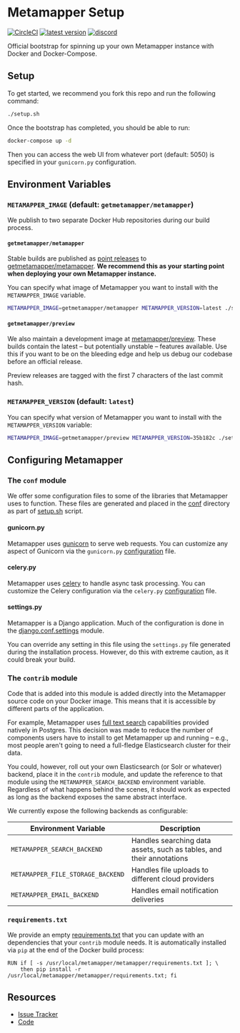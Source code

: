 # Metamapper Setup

[![CircleCI](https://circleci.com/gh/getmetamapper/metamapper-setup.svg?style=shield)](https://circleci.com/gh/getmetamapper/metamapper-setup) [![latest version](https://img.shields.io/docker/v/getmetamapper/metamapper?sort=semver)](https://hub.docker.com/r/getmetamapper/metamapper) [![discord](https://img.shields.io/discord/713821768237973535)](http://discuss.metamapper.io)

Official bootstrap for spinning up your own Metamapper instance with Docker and Docker-Compose.

## Setup

To get started, we recommend you fork this repo and run the following command:

```bash
./setup.sh
```

Once the bootstrap has completed, you should be able to run:

```bash
docker-compose up -d
```

Then you can access the web UI from whatever port (default: 5050) is specified in your `gunicorn.py` configuration.

## Environment Variables

### `METAMAPPER_IMAGE` (default: `getmetamapper/metamapper`)

We publish to two separate Docker Hub repositories during our build process.

#### `getmetamapper/metamapper`

Stable builds are published as [point releases](https://semver.org/) to [getmetamapper/metamapper](https://hub.docker.com/r/getmetamapper/metamapper). **We recommend this as your starting point when deploying your own Metamapper instance.**

You can specify what image of Metamapper you want to install with the `METAMAPPER_IMAGE` variable.

```bash
METAMAPPER_IMAGE=getmetamapper/metamapper METAMAPPER_VERSION=latest ./setup.sh
```

#### `getmetamapper/preview`

We also maintain a development image at [metamapper/preview](https://hub.docker.com/r/metamapper/preview). These builds contain the latest – but potentially unstable – features available. Use this if you want to be on the bleeding edge and help us debug our codebase before an official release.

Preview releases are tagged with the first 7 characters of the last commit hash.

### `METAMAPPER_VERSION` (default: `latest`)

You can specify what version of Metamapper you want to install with the `METAMAPPER_VERSION` variable:

```bash
METAMAPPER_IMAGE=getmetamapper/preview METAMAPPER_VERSION=35b182c ./setup.sh
```

## Configuring Metamapper

### The `conf` module

We offer some configuration files to some of the libraries that Metamapper uses to function. These files are generated and placed in the [conf](metamapper/conf) directory as part of [setup.sh](setup.sh) script.

#### gunicorn.py

Metamapper uses [gunicorn](https://docs.gunicorn.org/en/stable/index.html) to serve web requests. You can customize any aspect of Gunicorn via the `gunicorn.py` [configuration](https://docs.gunicorn.org/en/stable/configure.html) file.

#### celery.py

Metamapper uses [celery](https://docs.celeryproject.org/en/stable/index.html) to handle async task processing. You can customize the Celery configuration via the `celery.py` [configuration](https://docs.celeryproject.org/en/stable/userguide/configuration.html) file.

#### settings.py

Metamapper is a Django application. Much of the configuration is done in the [django.conf.settings](https://github.com/getmetamapper/metamapper/blob/master/metamapper/settings.py) module.

You can override any setting in this file using the `settings.py` file generated during the installation process. However, do this with extreme caution, as it could break your build.

### The `contrib` module

Code that is added into this module is added directly into the Metamapper source code on your Docker image. This means that it is accessible by different parts of the application.

For example, Metamapper uses [full text search](https://www.postgresql.org/docs/9.6/textsearch.html) capabilities provided natively in Postgres. This decision was made to reduce the number of components users have to install to get Metamapper up and running – e.g., most people aren't going to need a full-fledge Elasticsearch cluster for their data.

You could, however, roll out your own Elasticsearch (or Solr or whatever) backend, place it in the `contrib` module, and update the reference to that module using the `METAMAPPER_SEARCH_BACKEND` environment variable. Regardless of what happens behind the scenes, it should work as expected as long as the backend exposes the same abstract interface.

We currently expose the following backends as configurable:

| Environment Variable | Description |
| -------------------- | ----------- |
| `METAMAPPER_SEARCH_BACKEND` | Handles searching data assets, such as tables, and their annotations |
| `METAMAPPER_FILE_STORAGE_BACKEND` | Handles file uploads to different cloud providers |
| `METAMAPPER_EMAIL_BACKEND` | Handles email notification deliveries |


### `requirements.txt`

We provide an empty [requirements.txt](metamapper/requirements.txt) that you can update with an dependencies that your `contrib` module needs. It is automatically installed via `pip` at the end of the Docker build process:

```docker
RUN if [ -s /usr/local/metamapper/metamapper/requirements.txt ]; \
    then pip install -r /usr/local/metamapper/metamapper/requirements.txt; fi
```

## Resources

- [Issue Tracker](https://github.com/getmetamapper/metamapper-setup/issues)
- [Code](https://github.com/getmetamapper/metamapper)
